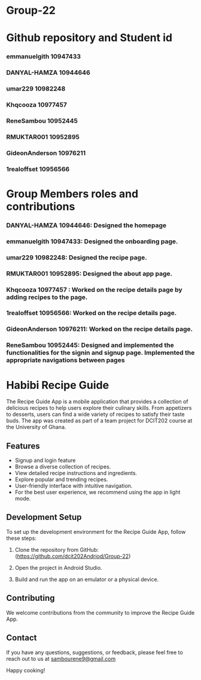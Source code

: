 #  Group-22

# Github repository and Student id 

### emmanuelgith  10947433
### DANYAL-HAMZA 10944646
### umar229    10982248
### Khqcooza   10977457
### ReneSambou 10952445
### RMUKTAR001 10952895
### GideonAnderson 10976211
### 1realoffset 10956566

# Group Members roles and contributions
### DANYAL-HAMZA 10944646: Designed the homepage 
### emmanuelgith  10947433: Designed the onboarding page.
### umar229    10982248: Designed the recipe page.
### RMUKTAR001 10952895: Designed the about app page.
### Khqcooza  10977457 : Worked on the recipe details page by adding recipes to the page.
### 1realoffset 10956566: Worked on the recipe details page.
### GideonAnderson 10976211: Worked on the recipe details page.
### ReneSambou 10952445:  Designed and implemented the functionalities for the signin and signup page.  Implemented the appropriate navigations between pages







# Habibi Recipe Guide
The Recipe Guide App is a mobile application that provides a collection of delicious recipes to help users explore their culinary skills. From appetizers to desserts, users can find a wide variety of recipes to satisfy their taste buds.
The app was created as part of a team project for DCIT202 course at the University of Ghana.
## Features

- Signup and login feature
- Browse a diverse collection of recipes.
- View detailed recipe instructions and ingredients.
- Explore popular and trending recipes.
- User-friendly interface with intuitive navigation.
- For the best user experience, we recommend using the app in light mode.

## Development Setup

To set up the development environment for the Recipe Guide App, follow these steps:
1. Clone the repository from GitHub: (https://github.com/dcit202Andriod/Group-22)

2. Open the project in Android Studio.
3. Build and run the app on an emulator or a physical device.

## Contributing

We welcome contributions from the community to improve the Recipe Guide App. 
## Contact

If you have any questions, suggestions, or feedback, please feel free to reach out to us at sambourene9@gmail.com

Happy cooking!


